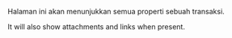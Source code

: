 Halaman ini akan menunjukkan semua properti sebuah transaksi.

It will also show attachments and links when present.